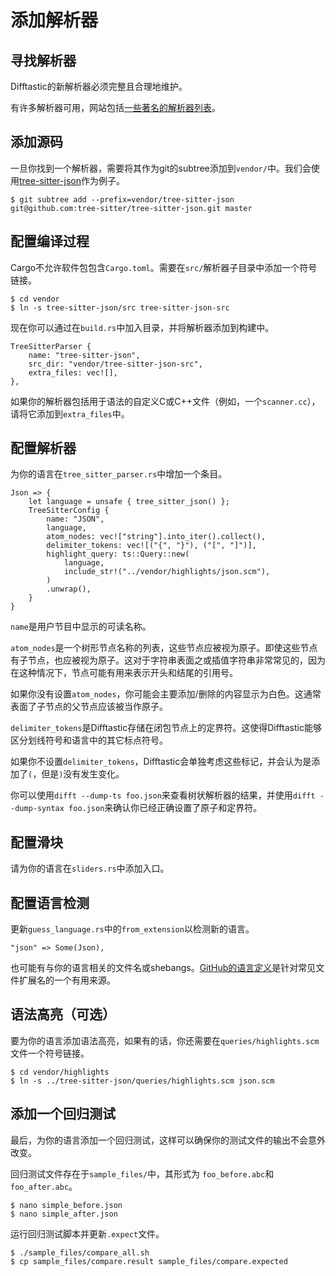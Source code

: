 # 添加解析器

## 寻找解析器

Difftastic的新解析器必须完整且合理地维护。

有许多解析器可用，网站包括[一些著名的解析器列表](https://tree-sitter.github.io/tree-sitter/#available-parsers)。

## 添加源码

一旦你找到一个解析器，需要将其作为git的subtree添加到`vendor/`中。我们会使用[tree-sitter-json](https://github.com/tree-sitter/tree-sitter-json)作为例子。

```
$ git subtree add --prefix=vendor/tree-sitter-json git@github.com:tree-sitter/tree-sitter-json.git master
```

## 配置编译过程

Cargo不允许软件包包含`Cargo.toml`。需要在`src/`解析器子目录中添加一个符号链接。

```
$ cd vendor
$ ln -s tree-sitter-json/src tree-sitter-json-src
```

现在你可以通过在`build.rs`中加入目录，并将解析器添加到构建中。

```
TreeSitterParser {
    name: "tree-sitter-json",
    src_dir: "vendor/tree-sitter-json-src",
    extra_files: vec![],
},
```

如果你的解析器包括用于语法的自定义C或C++文件（例如，一个`scanner.cc`），请将它添加到`extra_files`中。

## 配置解析器

为你的语言在`tree_sitter_parser.rs`中增加一个条目。

```
Json => {
    let language = unsafe { tree_sitter_json() };
    TreeSitterConfig {
        name: "JSON",
        language,
        atom_nodes: vec!["string"].into_iter().collect(),
        delimiter_tokens: vec![("{", "}"), ("[", "]")],
        highlight_query: ts::Query::new(
            language,
            include_str!("../vendor/highlights/json.scm"),
        )
        .unwrap(),
    }
}
```

`name`是用户节目中显示的可读名称。

`atom_nodes`是一个树形节点名称的列表，这些节点应被视为原子。即使这些节点有子节点，也应被视为原子。这对于字符串表面之或插值字符串非常常见的，因为在这种情况下，节点可能有用来表示开头和结尾的引用号。

如果你没有设置`atom_nodes`，你可能会主要添加/删除的内容显示为白色。这通常表面了子节点的父节点应该被当作原子。

`delimiter_tokens`是Difftastic存储在闭包节点上的定界符。这使得Difftastic能够区分划线符号和语言中的其它标点符号。

如果你不设置`delimiter_tokens`，Difftastic会单独考虑这些标记，并会认为是添加了`(`，但是`)`没有发生变化。

你可以使用`difft --dump-ts foo.json`来查看树状解析器的结果，并使用`difft --dump-syntax foo.json`来确认你已经正确设置了原子和定界符。

## 配置滑块

请为你的语言在`sliders.rs`中添加入口。

## 配置语言检测

更新`guess_language.rs`中的`from_extension`以检测新的语言。

```
"json" => Some(Json),
```

也可能有与你的语言相关的文件名或shebangs。[GitHub的语言定义](https://github.com/github/linguist/blob/master/lib/linguist/languages.yml)是针对常见文件扩展名的一个有用来源。

## 语法高亮（可选）

要为你的语言添加语法高亮，如果有的话，你还需要在`queries/highlights.scm`文件一个符号链接。

```
$ cd vendor/highlights
$ ln -s ../tree-sitter-json/queries/highlights.scm json.scm
```

## 添加一个回归测试

最后，为你的语言添加一个回归测试，这样可以确保你的测试文件的输出不会意外改变。

回归测试文件存在于`sample_files/`中，其形式为
`foo_before.abc`和`foo_after.abc`。

```
$ nano simple_before.json
$ nano simple_after.json
```

运行回归测试脚本并更新`.expect`文件。

```
$ ./sample_files/compare_all.sh
$ cp sample_files/compare.result sample_files/compare.expected
```
